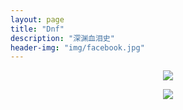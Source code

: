 ```yaml
---
layout: page
title: "Dnf"
description: "深渊血泪史"
header-img: "img/facebook.jpg"
---
```


<center>
    <p><img src="http://7xo125.com1.z0.glb.clouddn.com/ScreenShot2015_1022_204528226.jpg" align="center"></p>
    <p><img src="http://7xo125.com1.z0.glb.clouddn.com/ScreenShot2015_1020_211531349.jpg" align="center"></p>
</center>

